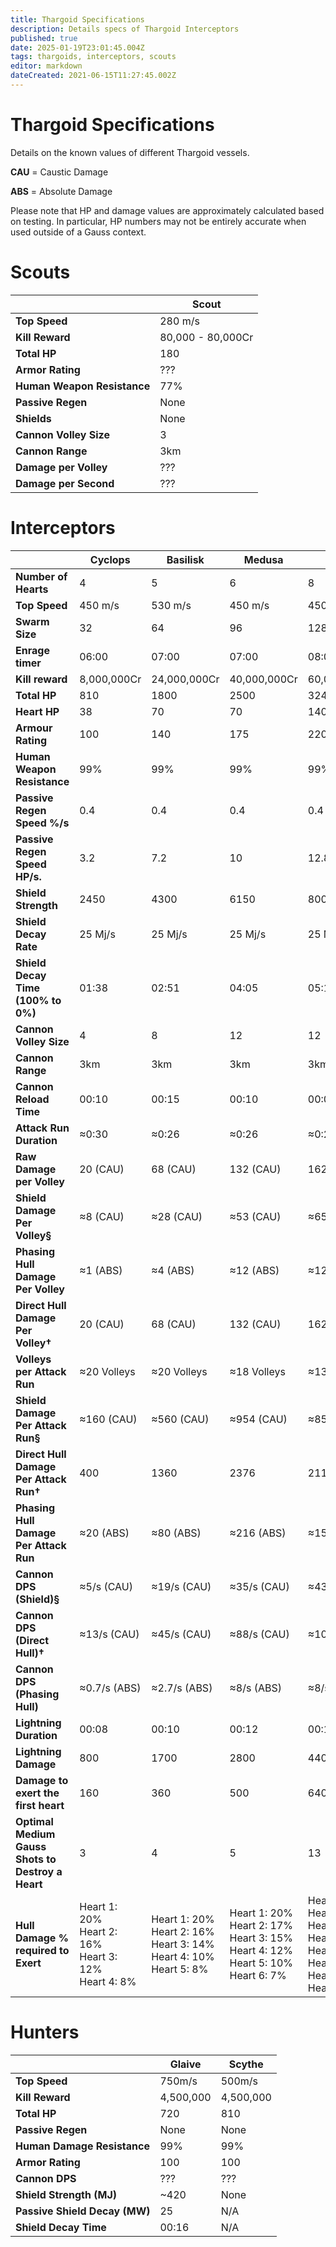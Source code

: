 ```yaml
---
title: Thargoid Specifications
description: Details specs of Thargoid Interceptors
published: true
date: 2025-01-19T23:01:45.004Z
tags: thargoids, interceptors, scouts
editor: markdown
dateCreated: 2021-06-15T11:27:45.002Z
---
```


# Thargoid Specifications
Details on the known values of different Thargoid vessels.

**CAU** = Caustic Damage

**ABS** = Absolute Damage

Please note that HP and damage values are approximately calculated based on testing. In particular, HP numbers may not be entirely accurate when used outside of a Gauss context.

# Scouts
|                             | **Scout**         |
| --------------------------- | ----------------- |
| **Top Speed**               | 280 m/s           |
| **Kill Reward**             | 80,000 - 80,000Cr |
| **Total HP**                | 180               |
| **Armor Rating**            | ???               |
| **Human Weapon Resistance** | 77%               |
| **Passive Regen**           | None              |
| **Shields**                 | None              |
| **Cannon Volley Size**      | 3                 |
| **Cannon Range**            | 3km               |
| **Damage per Volley**       | ???               |
| **Damage per Second**       | ???               |

# Interceptors

|                                                               | **Cyclops**                                                                     | **Basilisk**                                                                                               | **Medusa**                                                                                                                            | **Hydra**                                                                                                                                                                          | **Orthrus**  |
| ------------------------------------------------------------- | ------------------------------------------------------------------------------- | ---------------------------------------------------------------------------------------------------------- | ------------------------------------------------------------------------------------------------------------------------------------- | ---------------------------------------------------------------------------------------------------------------------------------------------------------------------------------- | ------------ |
| **Number of Hearts**                                          | 4                                                                               | 5                                                                                                          | 6                                                                                                                                     | 8                                                                                                                                                                                  | 0            |
| **Top Speed**                                                 | 450 m/s                                                                         | 530 m/s                                                                                                    | 450 m/s                                                                                                                               | 450 m/s                                                                                                                                                                            | 113 m/s      |
| **Swarm Size**                                                | 32                                                                              | 64                                                                                                         | 96                                                                                                                                    | 128                                                                                                                                                                                | N/A          |
| **Enrage timer**                                              | 06:00                                                                           | 07:00                                                                                                      | 07:00                                                                                                                                 | 08:00                                                                                                                                                                              | N/A          |
| **Kill reward**                                               | 8,000,000Cr                                                                     | 24,000,000Cr                                                                                               | 40,000,000Cr                                                                                                                          | 60,000,000Cr                                                                                                                                                                       | 15,000,000Cr |
| **Total HP**                                                  | 810                                                                             | 1800                                                                                                       | 2500                                                                                                                                  | 3240                                                                                                                                                                               | 1170         |
| **Heart HP**                                                  | 38                                                                              | 70                                                                                                         | 70                                                                                                                                    | 140                                                                                                                                                                                | N/A          |
| **Armour Rating**                                             | 100                                                                             | 140                                                                                                        | 175                                                                                                                                   | 220                                                                                                                                                                                | 130          |
| **Human Weapon Resistance**                                   | 99%                                                                             | 99%                                                                                                        | 99%                                                                                                                                   | 99%                                                                                                                                                                                | 99%          |
| **Passive Regen Speed %/s**                                   | 0.4                                                                             | 0.4                                                                                                        | 0.4                                                                                                                                   | 0.4                                                                                                                                                                                | N/A          |
| **Passive Regen Speed HP/s.**                                 | 3.2                                                                             | 7.2                                                                                                        | 10                                                                                                                                    | 12.8                                                                                                                                                                               | N/A          |
| **Shield Strength**                                           | 2450                                                                            | 4300                                                                                                       | 6150                                                                                                                                  | 8000                                                                                                                                                                               | 6250         |
| **Shield Decay Rate**                                         | 25 Mj/s                                                                         | 25 Mj/s                                                                                                    | 25 Mj/s                                                                                                                               | 25 Mj/s                                                                                                                                                                            | 25 Mj/s      |
| **Shield Decay Time (100% to 0%)**                            | 01:38                                                                           | 02:51                                                                                                      | 04:05                                                                                                                                 | 05:19                                                                                                                                                                              | 04:10        |
| **Cannon Volley Size**                                        | 4                                                                               | 8                                                                                                          | 12                                                                                                                                    | 12                                                                                                                                                                                 | N/A          |
| **Cannon Range**                                              | 3km                                                                             | 3km                                                                                                        | 3km                                                                                                                                   | 3km                                                                                                                                                                                | N/A          |
| **Cannon Reload Time**                                        | 00:10                                                                           | 00:15                                                                                                      | 00:10                                                                                                                                 | 00:05                                                                                                                                                                              | N/A          |
| **Attack Run Duration**                                       | ≈0:30                                                                           | ≈0:26                                                                                                      | ≈0:26                                                                                                                                 | ≈0:20                                                                                                                                                                              | N/A          |
| **Raw Damage per Volley**                                     | 20 (CAU)                                                                        | 68 (CAU)                                                                                                   | 132 (CAU)                                                                                                                             | 162 (CAU)                                                                                                                                                                          | N/A          |
| **Shield Damage Per Volley§**                                 | ≈8 (CAU)                                                                        | ≈28 (CAU)                                                                                                  | ≈53 (CAU)                                                                                                                             | ≈65 (CAU)                                                                                                                                                                          | N/A          |
| **Phasing Hull Damage Per Volley**                            | ≈1 (ABS)                                                                        | ≈4 (ABS)                                                                                                   | ≈12 (ABS)                                                                                                                             | ≈12 (ABS)                                                                                                                                                                          | N/A          |
| **Direct Hull Damage Per Volley†**                            | 20 (CAU)                                                                        | 68 (CAU)                                                                                                   | 132 (CAU)                                                                                                                             | 162 (CAU)                                                                                                                                                                          | N/A          |
| **Volleys per Attack Run**                                    | ≈20 Volleys                                                                     | ≈20 Volleys                                                                                                | ≈18 Volleys                                                                                                                           | ≈13 Volleys                                                                                                                                                                        | N/A          |
| **Shield Damage Per Attack Run§**                             | ≈160 (CAU)                                                                      | ≈560 (CAU)                                                                                                 | ≈954 (CAU)                                                                                                                            | ≈854 (CAU)                                                                                                                                                                         | N/A          |
| **Direct Hull Damage Per Attack Run†**                        | 400                                                                             | 1360                                                                                                       | 2376                                                                                                                                  | 2119                                                                                                                                                                               | N/A          |
| **Phasing Hull Damage Per Attack Run**                        | ≈20 (ABS)                                                                       | ≈80 (ABS)                                                                                                  | ≈216 (ABS)                                                                                                                            | ≈156 (ABS)                                                                                                                                                                         | N/A          |
| **Cannon DPS (Shield)§**                                      | ≈5/s (CAU)                                                                      | ≈19/s (CAU)                                                                                                | ≈35/s (CAU)                                                                                                                           | ≈43/s (CAU)                                                                                                                                                                        | N/A          |
| **Cannon DPS (Direct Hull)†**                                 | ≈13/s (CAU)                                                                     | ≈45/s (CAU)                                                                                                | ≈88/s (CAU)                                                                                                                           | ≈109/s (CAU)                                                                                                                                                                       | N/A          |
| **Cannon DPS (Phasing Hull)**                                 | ≈0.7/s (ABS)                                                                    | ≈2.7/s (ABS)                                                                                               | ≈8/s (ABS)                                                                                                                            | ≈8/s (ABS)                                                                                                                                                                         | N/A          |
| **Lightning Duration**                                        | 00:08                                                                           | 00:10                                                                                                      | 00:12                                                                                                                                 | 00:14                                                                                                                                                                              | N/A          |
| **Lightning Damage**                                          | 800                                                                             | 1700                                                                                                       | 2800                                                                                                                                  | 4400                                                                                                                                                                               | N/A          |
| **Damage to exert the first heart**                           | 160                                                                             | 360                                                                                                        | 500                                                                                                                                   | 640                                                                                                                                                                                | N/A          |
| **Optimal Medium Gauss   <br>Shots to Destroy a Heart** | 3                                                                               | 4                                                                                                          | 5                                                                                                                                     | 13                                                                                                                                                                                 | N/A          |
| **Hull Damage % required to Exert**                           | Heart 1: 20%<br>Heart 2: 16% <br>Heart 3: 12% <br>Heart 4: 8% | Heart 1: 20% <br>Heart 2: 16%  <br>Heart 3: 14%  <br>Heart 4: 10%  <br>Heart 5: 8% | Heart 1: 20%   <br>Heart 2: 17%   <br>Heart 3: 15%  <br>Heart 4: 12%  <br>Heart 5: 10%  <br>Heart 6: 7% | Heart 1: 20%  <br>Heart 2: 18%  <br>Heart 3: 16%  <br>Heart 4: 14%  <br>Heart 5: 12%  <br>Heart 6: 10%  <br>Heart 7: 8%  <br>Heart 8: 6% | N/A          |

# Hunters

|                               | **Glaive** | **Scythe** |
| ----------------------------- | ---------- | ---------- |
| **Top Speed**                 | 750m/s     | 500m/s     |
| **Kill Reward**               | 4,500,000  | 4,500,000  |
| **Total HP**                  | 720        | 810        |
| **Passive Regen**             | None       | None       |
| **Human Damage Resistance**   | 99%        | 99%        |
| **Armor Rating**              | 100        | 100        |
| **Cannon DPS**                | ???        | ???        |
| **Shield Strength (MJ)**      | ~420       | None       |
| **Passive Shield Decay (MW)** | 25         | N/A        |
| **Shield Decay Time**         | 00:16      | N/A        |